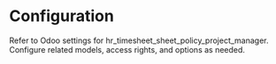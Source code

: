 # Configuration

Refer to Odoo settings for hr_timesheet_sheet_policy_project_manager. Configure related models, access rights, and options as needed.
